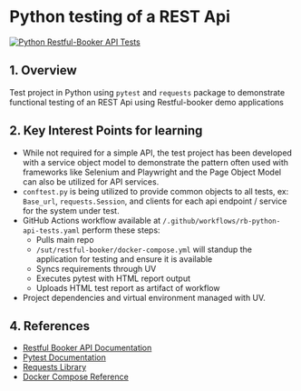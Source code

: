 # Python testing of a REST Api

[![Python Restful-Booker API Tests](https://github.com/richardhill3/test-case-a-day/actions/workflows/rb-python-api-tests.yaml/badge.svg)](https://github.com/richardhill3/test-case-a-day/actions/workflows/rb-python-api-tests.yaml)

## 1. Overview

Test project in Python using `pytest` and `requests` package to demonstrate functional testing of an REST Api using Restful-booker demo applications

## 2. Key Interest Points for learning

* While not required for a simple API, the test project has been developed with a service object model to demonstrate the pattern often used with frameworks like Selenium and Playwright and the Page Object Model can also be utilized for API services.
* `conftest.py` is being utilized to provide common objects to all tests, ex: `Base_url`, `requests.Session`, and clients for each api endpoint / service for the system under test.
* GitHub Actions workflow available at `/.github/workflows/rb-python-api-tests.yaml` perform these steps:
  * Pulls main repo
  * `/sut/restful-booker/docker-compose.yml` will standup the application for testing and ensure it is available
  * Syncs requirements through UV
  * Executes pytest with HTML report output
  * Uploads HTML test report as artifact of workflow
* Project dependencies and virtual environment managed with UV.


## 4. References

* [Restful Booker API Documentation](https://restful-booker.herokuapp.com/apidoc/index.html)
* [Pytest Documentation](https://docs.pytest.org/)
* [Requests Library](https://requests.readthedocs.io/)
* [Docker Compose Reference](https://docs.docker.com/compose/)
